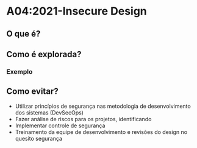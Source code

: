 # A04:2021-Insecure Design
## O que é?

## Como é explorada?

### Exemplo

## Como evitar?
- Utilizar princípios de segurança nas metodologia de desenvolvimento dos sistemas (DevSecOps)<br>
- Fazer análise de riscos para os projetos, identificando <br>
- Implementar controle de segurança<br>
- Treinamento da equipe de desenvolvimento e revisões do design no quesito segurança<br>
